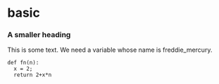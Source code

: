# basic
### A smaller heading

This is some text.  We need a variable whose name is freddie_mercury.
```
def fn(n):
  x = 2;
  return 2+x*n
```
